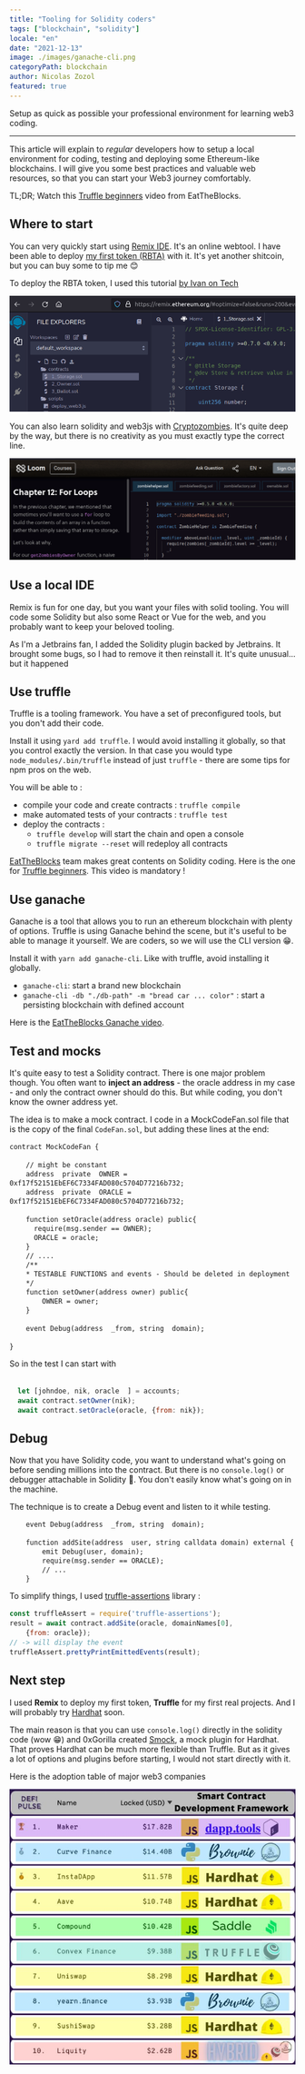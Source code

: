 ```yaml
---
title: "Tooling for Solidity coders"
tags: ["blockchain", "solidity"]
locale: "en"
date: "2021-12-13"
image: ./images/ganache-cli.png
categoryPath: blockchain
author: Nicolas Zozol
featured: true
---
```


Setup as quick as possible your professional environment for learning web3 coding.

-----


This article will explain to *regular* developers how to setup a local environment for coding, testing and deploying
some Ethereum-like blockchains. I will give you some best practices and valuable web resources, so that you can start your 
Web3 journey comfortably.

TL;DR; Watch this [Truffle beginners](https://www.youtube.com/watch?v=62f757RVEvU) video
from EatTheBlocks.

Where to start 
----

You can very quickly start using [Remix IDE](https://remix.ethereum.org). It's an online webtool. I have been able to deploy 
[my first token (RBTA)](https://bscscan.com/address/0x5eA1866F3b2c5EA4baBE9C5DB2F920CB9968560E)
with it. It's yet another shitcoin, but you can buy some to tip me 😊

To deploy the RBTA token, I used this tutorial [by Ivan on Tech](https://www.youtube.com/watch?v=h4gQD7R1r94&t=298s)

![Remix Ide](./images/remix.png)

You can also learn solidity and web3js with [Cryptozombies](https://cryptozombies.io/en). It's quite deep by the way, but there is no 
creativity as you must exactly type the correct line.

![Cryptozombies](./images/cryptozombies.png)


Use a local IDE
----

Remix is fun for one day, but you want your files with solid tooling. You will code some Solidity but also some 
React or Vue for the web, and you probably want to keep your beloved tooling.

As I'm a Jetbrains fan, I added the Solidity plugin backed by Jetbrains. It brought some bugs, so I had to remove it then reinstall it. It's 
quite unusual... but it happened


Use truffle
-----

Truffle is a tooling framework. You have a set of preconfigured tools, but you don't
add their code.

Install it using `yard add truffle`. I would avoid installing it globally, so that you control exactly the version. In
that case you would type `node_modules/.bin/truffle` instead of just `truffle` -  there are some tips for npm pros on the web.

You will be able to :

- compile your code and create contracts : `truffle compile`
- make automated tests of your contracts : `truffle test`
- deploy the contracts :
    * `truffle develop` will start the chain and open a console
    * `truffle migrate --reset` will redeploy all contracts

[EatTheBlocks](https://eattheblocks.com/) team makes great contents on Solidity coding. Here is the one
for [Truffle beginners](https://www.youtube.com/watch?v=62f757RVEvU). This video is mandatory !



Use ganache
----

Ganache is a tool that allows you to run an ethereum blockchain with plenty of options. Truffle is using Ganache behind 
the scene, but it's useful to be able to manage it yourself. We are coders, so we will use the CLI version 😁.

Install it with `yarn add ganache-cli`. Like with truffle, avoid installing it globally.

-  `ganache-cli`: start a brand new blockchain
-  `ganache-cli -db "./db-path" -m "bread car ... color"` : start a persisting blockchain with defined account

Here is the [EatTheBlocks Ganache video](https://www.youtube.com/watch?v=AS2_uPSTk5E).


Test and mocks
-----

It's quite easy to test a Solidity contract. There is one major problem though. You often want to **inject an
address** - the oracle address in my case - and only the contract owner should do this. But while coding, you don't know the 
owner address yet.

The idea is to make a mock contract. I code in a MockCodeFan.sol file that is the copy of the final `CodeFan.sol`, but
adding these lines at the end:

```solidity
contract MockCodeFan {

    // might be constant
    address  private  OWNER = 0xf17f52151EbEF6C7334FAD080c5704D77216b732;
    address  private  ORACLE = 0xf17f52151EbEF6C7334FAD080c5704D77216b732;
    
    function setOracle(address oracle) public{
      require(msg.sender == OWNER);
      ORACLE = oracle;
    }
    // ....
    /**
    * TESTABLE FUNCTIONS and events - Should be deleted in deployment
    */
    function setOwner(address owner) public{
        OWNER = owner;
    }

    event Debug(address  _from, string  domain);

}
```

So in the test I can start with 

```js

  let [johndoe, nik, oracle  ] = accounts;
  await contract.setOwner(nik);
  await contract.setOracle(oracle, {from: nik});

```



Debug
-----

Now that you have Solidity code, you want to understand what's going on before sending millions into the contract. But there
is no `console.log()` or debugger attachable in Solidity 🤷. You don't easily know what's
going on in the machine.

The technique is to create a Debug event and listen to it while testing.

```solidity
    event Debug(address  _from, string  domain);

    function addSite(address  user, string calldata domain) external {
        emit Debug(user, domain);
        require(msg.sender == ORACLE);
        // ...
    }
```

To simplify things, I used [truffle-assertions](https://github.com/rkalis/truffle-assertions)  library :

```js
const truffleAssert = require('truffle-assertions');
result = await contract.addSite(oracle, domainNames[0],
    {from: oracle});
// -> will display the event
truffleAssert.prettyPrintEmittedEvents(result); 
```

Next step
----

I used **Remix** to deploy my first token, **Truffle** for my first real projects. And I will probably try [Hardhat](https://hardhat.org/) soon.

The main reason is that you can use `console.log()` directly in the solidity code (wow 😁) and 0xGorilla created
[Smock](https://github.com/defi-wonderland/smock), a mock plugin for Hardhat. That proves Hardhat can be much more flexible than 
Truffle. But as it gives a lot of options and plugins before starting, I would not start directly with it.

Here is the adoption table of major web3 companies

![Web3 Tooling adoption](./images/tool-adoption.jpeg)

